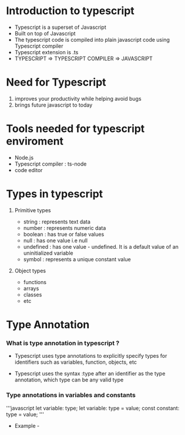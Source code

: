 # Introduction to typescript

- Typescript is a superset of Javascript
- Built on top of Javascript
- The typescript code is compiled into plain javascript code using Typescript compiler
- Typescript extension is .ts
- TYPESCRIPT => TYPESCRIPT COMPILER => JAVASCRIPT

# Need for Typescript

1. improves your productivity while helping avoid bugs
2. brings future javascript to today

# Tools needed for typescript enviroment

- Node.js
- Typescript compiler : ts-node
- code editor

# Types in typescript

1. Primitive types
    - string : represents text data
    - number : represents numeric data
    - boolean : has true or false values
    - null : has one value i.e null
    - undefined : has one value - undefined. It is a default value of an uninitialized variable
    - symbol : represents a unique constant value

2. Object types
    - functions
    - arrays
    - classes
    - etc

# Type Annotation

### What is type annotation in typescript ?
- Typescript uses type annotations to explicitly specify types for identifiers such as variables, function, objects, etc

- Typescript uses the syntax :type after an identifier as the type annotation, which type can be any valid type

### Type annotations in variables and constants

'''javascript
let variable: type;
let variable: type = value;
const constant: type = value;
'''

- Example - 
